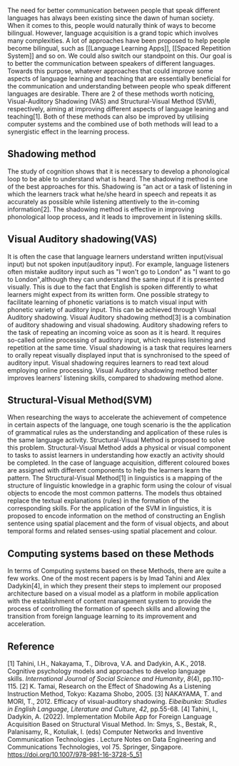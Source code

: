 The need for better communication between people that speak different languages has always been existing since the dawn of human society. When it comes to this, people would naturally think of ways to become bilingual. However, language acquisition is a grand topic which involves many complexities. A lot of approaches have been proposed to help people become bilingual, such as [[Language Learning Apps]], [[Spaced Repetition System]] and so on. We could also switch our standpoint on this. Our goal is to better the communication between speakers of different languages. Towards this purpose, whatever approaches that could improve some aspects of language learning and teaching that are essentially beneficial for the communication and understanding between people who speak different languages are desirable. There are 2 of these methods worth noticing, Visual-Auditory Shadowing (VAS) and Structural-Visual Method (SVM), respectively, aiming at improving different aspects of language leaning and teaching[1]. Both of these methods can also be improved by utilising computer systems and the combined use of both methods will lead to a synergistic effect in the learning process.

## Shadowing method
The study of cognition shows that it is necessary to develop a phonological loop to be able to understand what is heard. The shadowing method is one of the best approaches for this. Shadowing is “an act or a task of listening in which the learners track what he/she heard in speech and repeats it as accurately as possible while listening attentively to the in-coming information[2]. The shadowing method is effective in improving phonological loop process, and it leads to improvement in listening skills.

## Visual Auditory shadowing(VAS)
It is often the case that language learners understand written input(visual input) but not spoken input(auditory input). For example, language listeners often mistake auditory input such as "I won't go to London" as "I want to go to London",although they can understand the same input if it is presented visually. This is due to the fact that English is spoken differently to what learners might expect from its written form. One possible strategy to facilitate learning of phonetic variations is to match visual input with phonetic variety of auditory input. This can be achieved through Visual Auditory shadowing.
Visual Auditory shadowing method[3] is a combination of auditory shadowing and visual shadowing. Auditory shadowing refers to the task of repeating an incoming voice as soon as it is heard. It requires so-called online processing of auditory input, which requires listening and repetition at the same time. Visual shadowing is a task that requires learners to orally repeat visually displayed input that is synchronised to the speed of auditory input. Visual shadowing requires learners to read text aloud employing online processing. Visual Auditory shadowing method better improves learners’ listening skills, compared to shadowing method alone.

## Structural-Visual Method(SVM)
When researching the ways to accelerate the achievement of competence in certain aspects of the language, one tough scenario is the the application of grammatical rules as the understanding and application of these rules is the same language activity. Structural-Visual Method is proposed to solve this problem. Structural-Visual Method adds a physical or visual component to tasks to assist learners in understanding how exactly an activity should be completed. In the case of language acquisition, different coloured boxes are assigned with different components to help the learners learn the pattern.
The Structural-Visual Method[1] in linguistics is a mapping of the structure of linguistic knowledge in a graphic form using the colour of visual objects to encode the most common patterns. The models thus obtained replace the textual explanations (rules) in the formation of the corresponding skills.
For the application of the SVM in linguistics, it is proposed to encode information on the method of constructing an English sentence using spatial placement and the form of visual objects, and about temporal forms and related senses-using spatial placement and colour.

## Computing systems based on these Methods
In terms of Computing systems based on these Methods, there are quite a few works. One of the most recent papers is by Imad Tahini and Alex Dadykin[4], in which they present their steps to implement our proposed architecture based on a visual model as a platform in mobile application with the establishment of content management system to provide the process of controlling the formation of speech skills and allowing the transition from foreign language learning to its improvement and acceleration.

## Reference
[1] Tahini, I.H., Nakayama, T., Dibrova, V.A. and Dadykin, А.K., 2018. Cognitive psychology models and approaches to develop language skills. _International Journal of Social Science and Humanity_, _8_(4), pp.110-115.
[2] K. Tamai, Research on the Effect of Shadowing As a Listening Instruction Method, Tokyo: Kazama Shobo, 2005.
[3] NAKAYAMA, T. and MORI, T., 2012. Efficacy of visual-auditory shadowing. _Eibeibunka: Studies in English Language, Literature and Culture_, _42_, pp.55-68.
[4] Tahini, I., Dadykin, A. (2022). Implementation Mobile App for Foreign Language Acquisition Based on Structural Visual Method. In: Smys, S., Bestak, R., Palanisamy, R., Kotuliak, I. (eds) Computer Networks and Inventive Communication Technologies . Lecture Notes on Data Engineering and Communications Technologies, vol 75. Springer, Singapore. https://doi.org/10.1007/978-981-16-3728-5_51